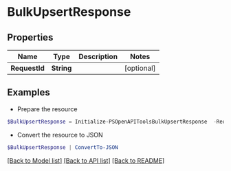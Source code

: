 # BulkUpsertResponse
## Properties

Name | Type | Description | Notes
------------ | ------------- | ------------- | -------------
**RequestId** | **String** |  | [optional] 

## Examples

- Prepare the resource
```powershell
$BulkUpsertResponse = Initialize-PSOpenAPIToolsBulkUpsertResponse  -RequestId 549763856477-1660864560-1407e16a-c586-4add-94df-d0b160bec0ff, 549763856477-1660864560-d0b160bec0ff
```

- Convert the resource to JSON
```powershell
$BulkUpsertResponse | ConvertTo-JSON
```

[[Back to Model list]](../README.md#documentation-for-models) [[Back to API list]](../README.md#documentation-for-api-endpoints) [[Back to README]](../README.md)


